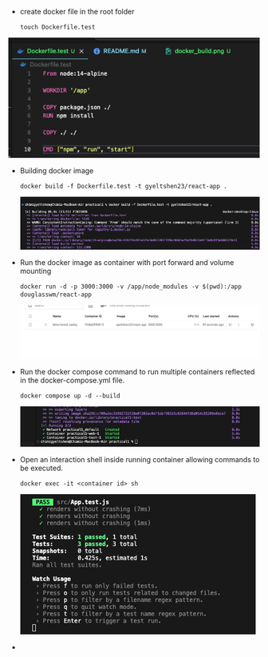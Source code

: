- create docker file in the root folder

    ```
    touch Dockerfile.test
    ```


![docker file creeation](./image/file.png)

- Building docker image

    ```
    docker build -f Dockerfile.test -t gyeltshen23/react-app .
    ```
    ![build](./image/docker_build.png)

- Run the docker image as container with port forward and volume mounting

    ```
    docker run -d -p 3000:3000 -v /app/node_modules -v $(pwd):/app douglasswm/react-app
    ```

    ![container](./image/container.png)

- Run the docker compose command to run multiple containers reflected in the docker-compose.yml file.

    ```
    docker compose up -d --build
    ```

    ![docker-compose-command](./image/dockerCompose.png)

- Open an interaction shell inside running container allowing commands to be executed.

    ```
    docker exec -it <container id> sh
    ```

    ![container](./image/run.png)

- 